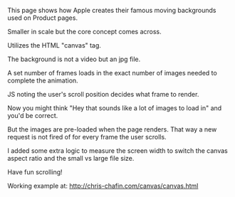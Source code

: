 This page shows how Apple creates their famous moving backgrounds used on Product pages.

Smaller in scale but the core concept comes across. 

Utilizes the HTML "canvas" tag.
  
The background is not a video but an jpg file.
  
A set number of frames loads in the exact number of images needed to complete the animation.
  
JS noting the user's scroll position decides what frame to render.
  
Now you might think "Hey that sounds like a lot of images to load in" and you'd be correct.
  
But the images are pre-loaded when the page renders. That way a new request is not fired of for every frame the user scrolls.
  
I added some extra logic to measure the screen width to switch the canvas aspect ratio and the small vs large file size.
  
Have fun scrolling!

Working example at: http://chris-chafin.com/canvas/canvas.html
